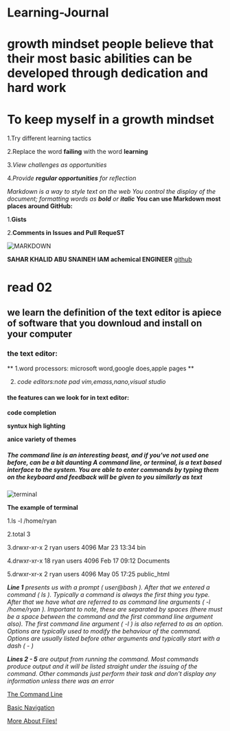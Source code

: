 # Learning-Journal
# growth mindset people believe that their most basic abilities can be developed through dedication and hard work
# To keep myself in a growth mindset

1.Try different learning tactics

2.Replace the word **failing** with the word **learning**

3._View challenges as opportunities_

4._Provide **regular opportunities** for reflection_

*Markdown is a way to style text on the web*
_You control the display of the document; formatting words as **bold** or **italic**_
**You can use Markdown most places around GitHub:**

1.**Gists**

2.**Comments in Issues and Pull RequeST**

![MARKDOWN](https://www.techindiatoday.com/wp-content/uploads/2019/10/Best-Programming-Languages-For-Artificial-Intelligence-1024x682.jpg)

**SAHAR KHALID ABU SNAINEH**
**IAM achemical ENGINEER**
[github](https://github.com/saharkhaled89)


  
# read 02
## we learn the definition of the text editor is apiece of software that you downloud and install on your computer

### the text editor:

** 1.word processors: microsoft word,google does,apple pages **

2. _code editors:note pad vim,emass,nano,visual studio_

#### the features can we look for in text editor:

**code completion**

**syntux high lighting**

**anice variety of themes**


##### _The **command line** is an interesting beast, and if you've not used one before, can be a bit daunting **A command line**, or terminal, is a text based interface to the system. You are able to enter commands by typing them on the keyboard and feedback will be given to you similarly as text_

![terminal](https://encrypted-tbn0.gstatic.com/images?q=tbn:ANd9GcSRUSubq7Qie1FN8lzac5euoPEBQ_v41QizH3PyD_LtQc9O9gakyw&s)

**The example of terminal**

1.ls -l /home/ryan

2.total 3

3.drwxr-xr-x  2 ryan users 4096 Mar 23 13:34 bin

4.drwxr-xr-x 18 ryan users 4096 Feb 17 09:12 Documents

5.drwxr-xr-x  2 ryan users 4096 May 05 17:25 public_html

_**Line 1** presents us with a prompt ( user@bash ). After that we entered a command ( ls ). Typically a command is always the first thing you type. After that we have what are referred to as command line arguments ( -l /home/ryan ). Important to note, these are separated by spaces (there must be a space between the command and the first command line argument also). The first command line argument ( -l ) is also referred to as an option. Options are typically used to modify the behaviour of the command. Options are usually listed before other arguments and typically start with a dash ( - )_

_**Lines 2 - 5** are output from running the command. Most commands produce output and it will be listed straight under the issuing of the command. Other commands just perform their task and don't display any information unless there was an error_

[The Command Line](https://ryanstutorials.net/linuxtutorial/commandline.php)

[Basic Navigation](https://ryanstutorials.net/linuxtutorial/navigation.php)

[More About Files!](https://ryanstutorials.net/linuxtutorial/aboutfiles.php)





